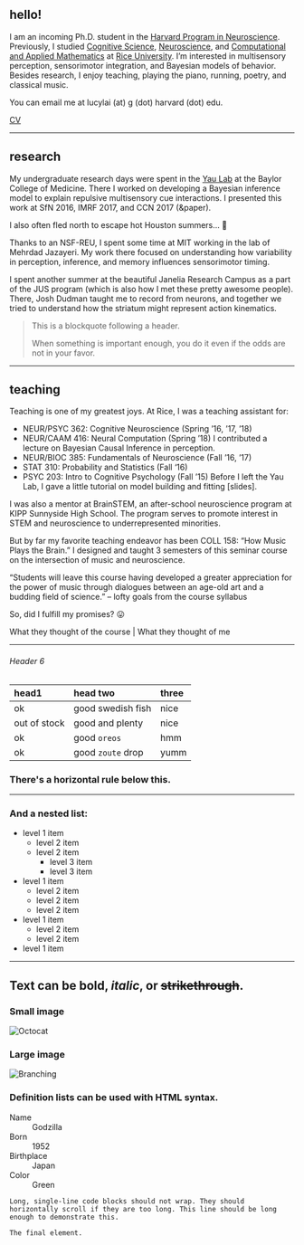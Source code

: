 ## hello!

I am an incoming Ph.D. student in the [Harvard Program in Neuroscience](http://www.hms.harvard.edu/dms/neuroscience/index.html). Previously, I studied [Cognitive Science](http://cogsci.rice.edu/), [Neuroscience](http://neuroscience.rice.edu), and [Computational and Applied Mathematics](http://www.caam.rice.edu/) at [Rice University](http://www.rice.edu/). I’m interested in multisensory perception, sensorimotor integration, and Bayesian models of behavior. Besides research, I enjoy teaching, playing the piano, running, poetry, and classical music.

You can email me at lucylai (at) g (dot) harvard (dot) edu.

[CV](./lai_cv.pdf)

* * *

## research

My undergraduate research days were spent in the [Yau Lab](http://www.yaulab.com) at the Baylor College of Medicine. There I worked on developing a Bayesian inference model to explain repulsive multisensory cue interactions. I presented this work at SfN 2016, IMRF 2017, and CCN 2017 (&paper).

I also often fled north to escape hot Houston summers…  🙂

Thanks to an NSF-REU, I spent some time at MIT working in the lab of Mehrdad Jazayeri. My work there focused on understanding how variability in perception, inference, and memory influences sensorimotor timing.

I spent another summer at the beautiful Janelia Research Campus as a part of the JUS program (which is also how I met these pretty awesome people). There, Josh Dudman taught me to record from neurons, and together we tried to understand how the striatum might represent action kinematics.



> This is a blockquote following a header.
>
> When something is important enough, you do it even if the odds are not in your favor.
* * *

## teaching

Teaching is one of my greatest joys. At Rice, I was a teaching assistant for:

* NEUR/PSYC 362: Cognitive Neuroscience (Spring ’16, ’17, ’18)
* NEUR/CAAM 416: Neural Computation (Spring ’18)
    I contributed a lecture on Bayesian Causal Inference in perception.
* NEUR/BIOC 385: Fundamentals of Neuroscience (Fall ’16, ’17)
* STAT 310: Probability and Statistics (Fall ‘16)
* PSYC 203: Intro to Cognitive Psychology (Fall ’15)
Before I left the Yau Lab, I gave a little tutorial on model building and fitting [slides].

I was also a mentor at BrainSTEM, an after-school neuroscience program at KIPP Sunnyside High School. The program serves to promote interest in STEM and neuroscience to underrepresented minorities.

But by far my favorite teaching endeavor has been COLL 158: “How Music Plays the Brain.” I designed and taught 3 semesters of this seminar course on the intersection of music and neuroscience.

“Students will leave this course having developed a greater appreciation for the power of music through dialogues between an age-old art and a budding field of science.” – lofty goals from the course syllabus

So, did I fulfill my promises? 😛

What they thought of the course | What they thought of me
* * *



###### Header 6

| head1        | head two          | three |
|:-------------|:------------------|:------|
| ok           | good swedish fish | nice  |
| out of stock | good and plenty   | nice  |
| ok           | good `oreos`      | hmm   |
| ok           | good `zoute` drop | yumm  |

### There's a horizontal rule below this.

* * *

### And a nested list:

- level 1 item
  - level 2 item
  - level 2 item
    - level 3 item
    - level 3 item
- level 1 item
  - level 2 item
  - level 2 item
  - level 2 item
- level 1 item
  - level 2 item
  - level 2 item
- level 1 item

---
Text can be **bold**, _italic_, or ~~strikethrough~~. 
---

### Small image

![Octocat](https://assets-cdn.github.com/images/icons/emoji/octocat.png)

### Large image

![Branching](https://guides.github.com/activities/hello-world/branching.png)


### Definition lists can be used with HTML syntax.

<dl>
<dt>Name</dt>
<dd>Godzilla</dd>
<dt>Born</dt>
<dd>1952</dd>
<dt>Birthplace</dt>
<dd>Japan</dd>
<dt>Color</dt>
<dd>Green</dd>
</dl>

```
Long, single-line code blocks should not wrap. They should horizontally scroll if they are too long. This line should be long enough to demonstrate this.
```

```
The final element.
```
